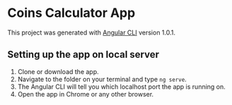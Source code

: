 # Coins Calculator App

This project was generated with [Angular CLI](https://github.com/angular/angular-cli) version 1.0.1.

## Setting up the app on local server

1. Clone or download the app.
2. Navigate to the folder on your terminal and type `ng serve`.
3. The Angular CLI will tell you which localhost port the app is running on.
4. Open the app in Chrome or any other browser.